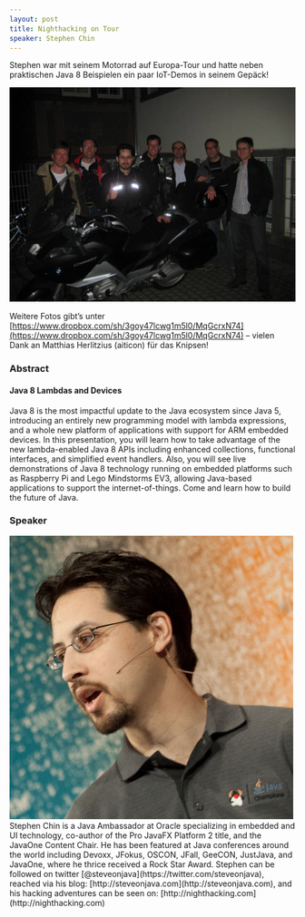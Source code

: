 ```yaml
---
layout: post
title: Nighthacking on Tour
speaker: Stephen Chin
---
```


Stephen war mit seinem Motorrad auf Europa-Tour und hatte neben praktischen Java 8 Beispielen ein paar IoT-Demos in seinem Gepäck!

![](/files/img_1399.jpg "Stephen Chin (2.v.l.) mit Teilnehmern der JUG Darmstadt")

Weitere Fotos gibt’s unter [https://www.dropbox.com/sh/3goy47lcwg1m5l0/MqGcrxN74](https://www.dropbox.com/sh/3goy47lcwg1m5l0/MqGcrxN74) – vielen Dank an Matthias Herlitzius (aiticon) für das Knipsen!

### Abstract

#### Java 8 Lambdas and Devices

Java 8 is the most impactful update to the Java ecosystem since Java 5, introducing an entirely new programming model with lambda expressions, and a whole new platform of applications with support for ARM embedded devices.  In this presentation, you will learn how to take advantage of the new lambda-enabled Java 8 APIs including enhanced collections, functional interfaces, and simplified event handlers.  Also, you will see live demonstrations of Java 8 technology running on embedded platforms such as Raspberry Pi and Lego Mindstorms EV3, allowing Java-based applications to support the internet-of-things.  Come and learn how to build the future of Java.

### Speaker

<img src="/speakerpics/stevenchin.jpg" class="speakerpic"/>
Stephen Chin is a Java Ambassador at Oracle specializing in embedded and UI technology, co-author of the Pro JavaFX Platform 2 title, and the JavaOne Content Chair. He has been featured at Java conferences around the world including Devoxx, JFokus, OSCON, JFall, GeeCON, JustJava, and JavaOne, where he thrice received a Rock Star Award. Stephen can be followed on twitter [@steveonjava](https://twitter.com/steveonjava), reached via his blog: [http://steveonjava.com](http://steveonjava.com), and his hacking adventures can be seen on: [http://nighthacking.com](http://nighthacking.com)
